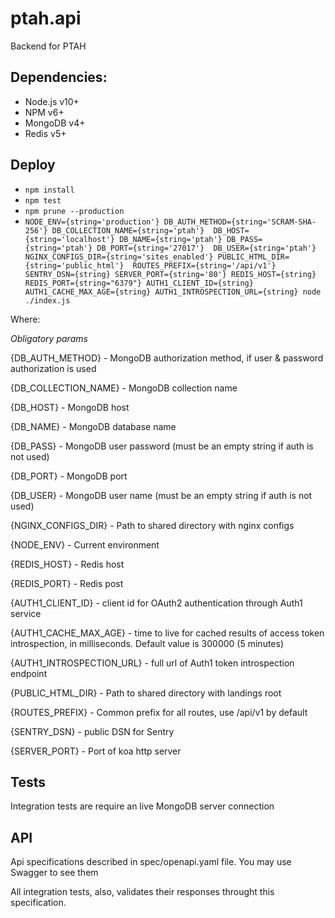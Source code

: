 # ptah.api

Backend for PTAH

## Dependencies: 
* Node.js v10+
* NPM v6+
* MongoDB v4+
* Redis v5+

## Deploy
* `npm install`
* `npm test`
* `npm prune --production`
* `NODE_ENV={string='production'} DB_AUTH_METHOD={string='SCRAM-SHA-256'} DB_COLLECTION_NAME={string='ptah'} 
DB_HOST={string='localhost'} DB_NAME={string='ptah'} DB_PASS={string='ptah'} DB_PORT={string='27017'} 
DB_USER={string='ptah'} NGINX_CONFIGS_DIR={string='sites_enabled'} PUBLIC_HTML_DIR={string='public_html'} 
ROUTES_PREFIX={string='/api/v1'} SENTRY_DSN={string} SERVER_PORT={string='80'} REDIS_HOST={string} 
REDIS_PORT={string="6379"} AUTH1_CLIENT_ID={string} AUTH1_CACHE_MAX_AGE={string} AUTH1_INTROSPECTION_URL={string} node ./index.js`

Where:

*Obligatory params*

{DB_AUTH_METHOD} - MongoDB authorization method, if user & password authorization is used

{DB_COLLECTION_NAME} - MongoDB collection name

{DB_HOST} - MongoDB host

{DB_NAME} - MongoDB database name

{DB_PASS} - MongoDB user password (must be an empty string if auth is not used)

{DB_PORT} - MongoDB port

{DB_USER} - MongoDB user name (must be an empty string if auth is not used)

{NGINX_CONFIGS_DIR} - Path to shared directory with nginx configs

{NODE_ENV} - Current environment

{REDIS_HOST} - Redis host

{REDIS_PORT} - Redis post

{AUTH1_CLIENT_ID} - client id for OAuth2 authentication through Auth1 service

{AUTH1_CACHE_MAX_AGE} - time to live for cached results of access token introspection, in milliseconds. Default value
 is 300000 (5 minutes) 

{AUTH1_INTROSPECTION_URL} - full url of Auth1 token introspection endpoint

{PUBLIC_HTML_DIR} - Path to shared directory with landings root

{ROUTES_PREFIX} - Common prefix for all routes, use /api/v1 by default

{SENTRY_DSN} - public DSN for Sentry

{SERVER_PORT} - Port of koa http server

## Tests

Integration tests are require an live MongoDB server connection

## API

Api specifications described in spec/openapi.yaml file. You may use Swagger to see them

All integration tests, also, validates their responses throught this specification.
